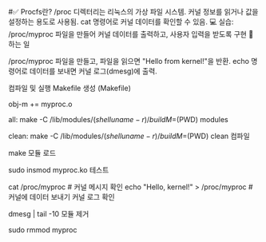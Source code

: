 #✅ Procfs란?
/proc 디렉터리는 리눅스의 가상 파일 시스템.
커널 정보를 읽거나 값을 설정하는 용도로 사용됨.
cat 명령어로 커널 데이터를 확인할 수 있음.
💻 실습: /proc/myproc 파일을 만들어 커널 데이터를 출력하고, 사용자 입력을 받도록 구현
📌 하는 일

/proc/myproc 파일을 만들고, 파일을 읽으면 "Hello from kernel!"을 반환.
echo 명령어로 데이터를 보내면 커널 로그(dmesg)에 출력.


 컴파일 및 실행
Makefile 생성 (Makefile)

obj-m += myproc.o

all:
    make -C /lib/modules/$(shell uname -r)/build M=$(PWD) modules

clean:
    make -C /lib/modules/$(shell uname -r)/build M=$(PWD) clean
컴파일

make
모듈 로드

sudo insmod myproc.ko
테스트

cat /proc/myproc   # 커널 메시지 확인
echo "Hello, kernel!" > /proc/myproc  # 커널에 데이터 보내기
커널 로그 확인

dmesg | tail -10
모듈 제거

sudo rmmod myproc
